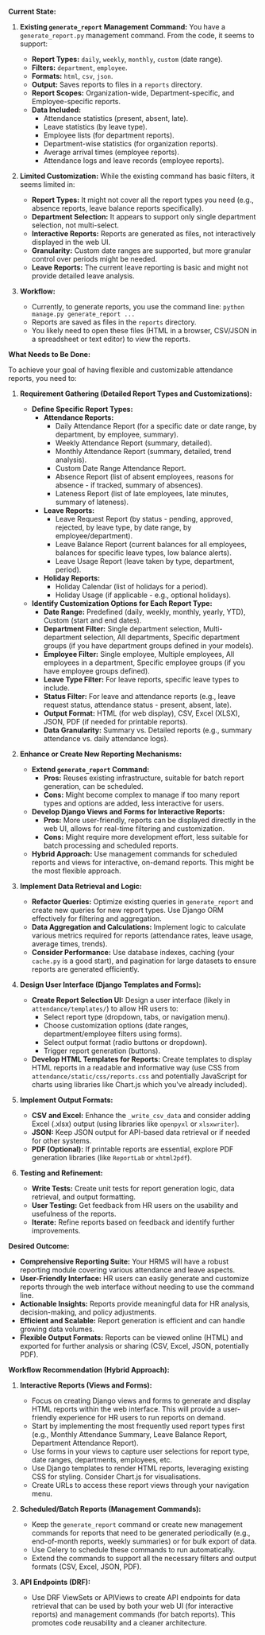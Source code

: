 **Current State:**

1.  **Existing `generate_report` Management Command:** You have a `generate_report.py` management command. From the code, it seems to support:
    *   **Report Types:** `daily`, `weekly`, `monthly`, `custom` (date range).
    *   **Filters:** `department`, `employee`.
    *   **Formats:** `html`, `csv`, `json`.
    *   **Output:** Saves reports to files in a `reports` directory.
    *   **Report Scopes:** Organization-wide, Department-specific, and Employee-specific reports.
    *   **Data Included:**
        *   Attendance statistics (present, absent, late).
        *   Leave statistics (by leave type).
        *   Employee lists (for department reports).
        *   Department-wise statistics (for organization reports).
        *   Average arrival times (employee reports).
        *   Attendance logs and leave records (employee reports).

2.  **Limited Customization:** While the existing command has basic filters, it seems limited in:
    *   **Report Types:**  It might not cover all the report types you need (e.g., absence reports, leave balance reports specifically).
    *   **Department Selection:**  It appears to support only single department selection, not multi-select.
    *   **Interactive Reports:**  Reports are generated as files, not interactively displayed in the web UI.
    *   **Granularity:**  Custom date ranges are supported, but more granular control over periods might be needed.
    *   **Leave Reports:**  The current leave reporting is basic and might not provide detailed leave analysis.

3.  **Workflow:**
    *   Currently, to generate reports, you use the command line: `python manage.py generate_report ...`
    *   Reports are saved as files in the `reports` directory.
    *   You likely need to open these files (HTML in a browser, CSV/JSON in a spreadsheet or text editor) to view the reports.

**What Needs to Be Done:**

To achieve your goal of having flexible and customizable attendance reports, you need to:

1.  **Requirement Gathering (Detailed Report Types and Customizations):**
    *   **Define Specific Report Types:**
        *   **Attendance Reports:**
            *   Daily Attendance Report (for a specific date or date range, by department, by employee, summary).
            *   Weekly Attendance Report (summary, detailed).
            *   Monthly Attendance Report (summary, detailed, trend analysis).
            *   Custom Date Range Attendance Report.
            *   Absence Report (list of absent employees, reasons for absence - if tracked, summary of absences).
            *   Lateness Report (list of late employees, late minutes, summary of lateness).
        *   **Leave Reports:**
            *   Leave Request Report (by status - pending, approved, rejected, by leave type, by date range, by employee/department).
            *   Leave Balance Report (current balances for all employees, balances for specific leave types, low balance alerts).
            *   Leave Usage Report (leave taken by type, department, period).
        *   **Holiday Reports:**
            *   Holiday Calendar (list of holidays for a period).
            *   Holiday Usage (if applicable - e.g., optional holidays).
    *   **Identify Customization Options for Each Report Type:**
        *   **Date Range:**  Predefined (daily, weekly, monthly, yearly, YTD), Custom (start and end dates).
        *   **Department Filter:** Single department selection, Multi-department selection, All departments, Specific department groups (if you have department groups defined in your models).
        *   **Employee Filter:** Single employee, Multiple employees, All employees in a department, Specific employee groups (if you have employee groups defined).
        *   **Leave Type Filter:** For leave reports, specific leave types to include.
        *   **Status Filter:** For leave and attendance reports (e.g., leave request status, attendance status - present, absent, late).
        *   **Output Format:** HTML (for web display), CSV, Excel (XLSX), JSON, PDF (if needed for printable reports).
        *   **Data Granularity:** Summary vs. Detailed reports (e.g., summary attendance vs. daily attendance logs).

2.  **Enhance or Create New Reporting Mechanisms:**
    *   **Extend `generate_report` Command:**
        *   **Pros:** Reuses existing infrastructure, suitable for batch report generation, can be scheduled.
        *   **Cons:** Might become complex to manage if too many report types and options are added, less interactive for users.
    *   **Develop Django Views and Forms for Interactive Reports:**
        *   **Pros:** More user-friendly, reports can be displayed directly in the web UI, allows for real-time filtering and customization.
        *   **Cons:** Might require more development effort, less suitable for batch processing and scheduled reports.
    *   **Hybrid Approach:** Use management commands for scheduled reports and views for interactive, on-demand reports. This might be the most flexible approach.

3.  **Implement Data Retrieval and Logic:**
    *   **Refactor Queries:** Optimize existing queries in `generate_report` and create new queries for new report types. Use Django ORM effectively for filtering and aggregation.
    *   **Data Aggregation and Calculations:** Implement logic to calculate various metrics required for reports (attendance rates, leave usage, average times, trends).
    *   **Consider Performance:** Use database indexes, caching (your `cache.py` is a good start), and pagination for large datasets to ensure reports are generated efficiently.

4.  **Design User Interface (Django Templates and Forms):**
    *   **Create Report Selection UI:** Design a user interface (likely in `attendance/templates/`) to allow HR users to:
        *   Select report type (dropdown, tabs, or navigation menu).
        *   Choose customization options (date ranges, department/employee filters using forms).
        *   Select output format (radio buttons or dropdown).
        *   Trigger report generation (buttons).
    *   **Develop HTML Templates for Reports:** Create templates to display HTML reports in a readable and informative way (use CSS from `attendance/static/css/reports.css` and potentially JavaScript for charts using libraries like Chart.js which you've already included).

5.  **Implement Output Formats:**
    *   **CSV and Excel:** Enhance the `_write_csv_data` and consider adding Excel (.xlsx) output (using libraries like `openpyxl` or `xlsxwriter`).
    *   **JSON:** Keep JSON output for API-based data retrieval or if needed for other systems.
    *   **PDF (Optional):** If printable reports are essential, explore PDF generation libraries (like `ReportLab` or `xhtml2pdf`).

6.  **Testing and Refinement:**
    *   **Write Tests:** Create unit tests for report generation logic, data retrieval, and output formatting.
    *   **User Testing:** Get feedback from HR users on the usability and usefulness of the reports.
    *   **Iterate:** Refine reports based on feedback and identify further improvements.

**Desired Outcome:**

*   **Comprehensive Reporting Suite:**  Your HRMS will have a robust reporting module covering various attendance and leave aspects.
*   **User-Friendly Interface:** HR users can easily generate and customize reports through the web interface without needing to use the command line.
*   **Actionable Insights:** Reports provide meaningful data for HR analysis, decision-making, and policy adjustments.
*   **Efficient and Scalable:** Report generation is efficient and can handle growing data volumes.
*   **Flexible Output Formats:**  Reports can be viewed online (HTML) and exported for further analysis or sharing (CSV, Excel, JSON, potentially PDF).

**Workflow Recommendation (Hybrid Approach):**

1.  **Interactive Reports (Views and Forms):**
    *   Focus on creating Django views and forms to generate and display HTML reports within the web interface. This will provide a user-friendly experience for HR users to run reports on demand.
    *   Start by implementing the most frequently used report types first (e.g., Monthly Attendance Summary, Leave Balance Report, Department Attendance Report).
    *   Use forms in your views to capture user selections for report type, date ranges, departments, employees, etc.
    *   Use Django templates to render HTML reports, leveraging existing CSS for styling. Consider Chart.js for visualisations.
    *   Create URLs to access these report views through your navigation menu.

2.  **Scheduled/Batch Reports (Management Commands):**
    *   Keep the `generate_report` command or create new management commands for reports that need to be generated periodically (e.g., end-of-month reports, weekly summaries) or for bulk export of data.
    *   Use Celery to schedule these commands to run automatically.
    *   Extend the commands to support all the necessary filters and output formats (CSV, Excel, JSON, PDF).

3.  **API Endpoints (DRF):**
    *   Use DRF ViewSets or APIViews to create API endpoints for data retrieval that can be used by both your web UI (for interactive reports) and management commands (for batch reports). This promotes code reusability and a cleaner architecture.
